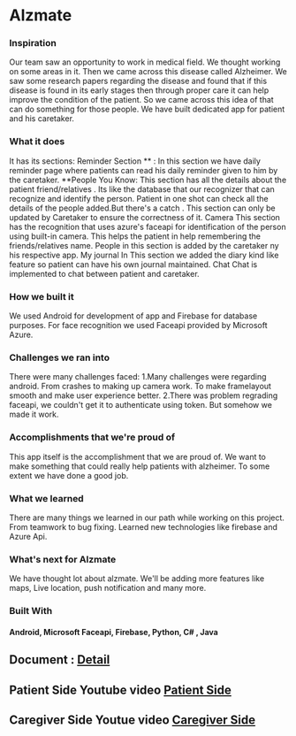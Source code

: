 # Alzmate

### Inspiration
Our team saw an opportunity to work in medical field. We thought working on some areas in it. Then we came across this disease called Alzheimer. We saw some research papers regarding the disease and found that if this disease is found in its early stages then through proper care it can help improve the condition of the patient. So we came across this idea of that can do something for those people. We have built dedicated app for patient and his caretaker.

### What it does
It has its sections: Reminder Section ** : In this section we have daily reminder page where patients can read his daily reminder given to him by the caretaker. **People You Know: This section has all the details about the patient friend/relatives . Its like the database that our recognizer that can recognize and identify the person. Patient in one shot can check all the details of the people added.But there's a catch . This section can only be updated by Caretaker to ensure the correctness of it. Camera This section has the recognition that uses azure's faceapi for identification of the person using built-in camera. This helps the patient in help remembering the friends/relatives name. People in this section is added by the caretaker ny his respective app. My journal In This section we added the diary kind like feature so patient can have his own journal maintained. Chat Chat is implemented to chat between patient and caretaker.

### How we built it
We used Android for development of app and Firebase for database purposes. For face recognition we used Faceapi provided by Microsoft Azure.

### Challenges we ran into
There were many challenges faced: 1.Many challenges were regarding android. From crashes to making up camera work. To make framelayout smooth and make user experience better. 2.There was problem regrading faceapi, we couldn't get it to authenticate using token. But somehow we made it work.

### Accomplishments that we're proud of
This app itself is the accomplishment that we are proud of. We want to make something that could really help patients with alzheimer. To some extent we have done a good job.

### What we learned
There are many things we learned in our path while working on this project. From teamwork to bug fixing. Learned new technologies like firebase and Azure Api.

### What's next for Alzmate
We have thought lot about alzmate. We'll be adding more features like maps, Live location, push notification and many more.

### Built With
#### Android, Microsoft Faceapi, Firebase, Python, C# , Java



## Document : [Detail](https://docs.google.com/presentation/d/1ysJ-4A-vvEWd0eTwSvWq0c5EOU4Jjp7ktBdzyNZH6TA/edit?usp=sharing) 

## Patient Side Youtube video [Patient Side](https://www.youtube.com/watch?v=P6E-DmgpfmI)

## Caregiver Side Youtue video [Caregiver Side](https://www.youtube.com/watch?v=b9r9glfo1QU)
